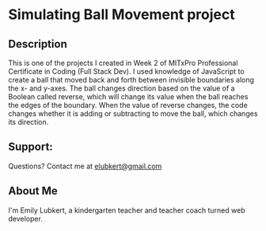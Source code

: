 # Simulating Ball Movement project

## Description
This is one of the projects I created in Week 2 of MITxPro Professional Certificate in Coding (Full Stack Dev). I used knowledge of JavaScript to create a ball that moved back and forth between invisible boundaries along the x- and y-axes. The ball changes direction based on the value of a Boolean called reverse, which will change its value when the ball reaches the edges of the boundary. When the value of reverse changes, the code changes whether it is adding or subtracting to move the ball, which changes its direction.

## Support:
Questions? Contact me at elubkert@gmail.com

## About Me
I'm Emily Lubkert, a kindergarten teacher and teacher coach turned web developer.
